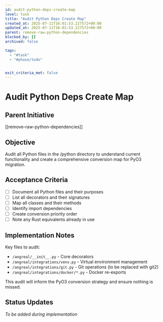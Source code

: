 ```yaml
---
id: audit-python-deps-create-map
level: task
title: "Audit Python Deps Create Map"
created_at: 2025-07-11T16:01:53.227572+00:00
updated_at: 2025-07-11T16:01:53.227572+00:00
parent: remove-raw-python-dependencies
blocked_by: []
archived: false

tags:
  - "#task"
  - "#phase/todo"


exit_criteria_met: false
---
```


# Audit Python Deps Create Map

## Parent Initiative

[[remove-raw-python-dependencies]]

## Objective

Audit all Python files in the /python directory to understand current functionality and create a comprehensive conversion map for PyO3 migration.

## Acceptance Criteria

- [ ] Document all Python files and their purposes
- [ ] List all decorators and their signatures
- [ ] Map all classes and their methods
- [ ] Identify import dependencies
- [ ] Create conversion priority order
- [ ] Note any Rust equivalents already in use

## Implementation Notes

Key files to audit:
- `/angreal/__init__.py` - Core decorators
- `/angreal/integrations/venv.py` - Virtual environment management
- `/angreal/integrations/git.py` - Git operations (to be replaced with git2)
- `/angreal/integrations/docker/*.py` - Docker re-exports

This audit will inform the PyO3 conversion strategy and ensure nothing is missed.

## Status Updates

*To be added during implementation*